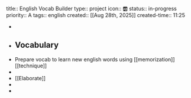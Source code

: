 title:: English Vocab Builder
type:: project
icon:: 🆎
status:: in-progress
priority:: A
tags:: english
created:: [[Aug 28th, 2025]]
created-time:: 11:25

-
- ## Vocabulary
- Prepare vocab to learn new english words using [[memorization]] [[technique]]
-
- [[Elaborate]]
-
-